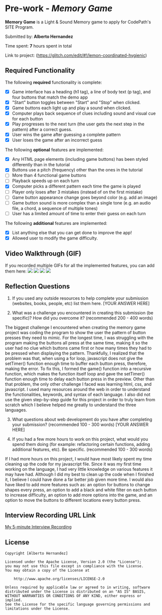 # Pre-work - *Memory Game*

**Memory Game** is a Light & Sound Memory game to apply for CodePath's SITE Program. 

Submitted by: **Alberto Hernandez**

Time spent: **7** hours spent in total

Link to project: (https://glitch.com/edit/#!/lemon-coordinated-hygienic)

## Required Functionality

The following **required** functionality is complete:

* [x] Game interface has a heading (h1 tag), a line of body text (p tag), and four buttons that match the demo app
* [x] "Start" button toggles between "Start" and "Stop" when clicked. 
* [x] Game buttons each light up and play a sound when clicked. 
* [x] Computer plays back sequence of clues including sound and visual cue for each button
* [x] Play progresses to the next turn (the user gets the next step in the pattern) after a correct guess. 
* [x] User wins the game after guessing a complete pattern
* [x] User loses the game after an incorrect guess

The following **optional** features are implemented:

* [x] Any HTML page elements (including game buttons) has been styled differently than in the tutorial
* [x] Buttons use a pitch (frequency) other than the ones in the tutorial
* [ ] More than 4 functional game buttons
* [ ] Playback speeds up on each turn
* [x] Computer picks a different pattern each time the game is played
* [ ] Player only loses after 3 mistakes (instead of on the first mistake)
* [ ] Game button appearance change goes beyond color (e.g. add an image)
* [ ] Game button sound is more complex than a single tone (e.g. an audio file, a chord, a sequence of multiple tones)
* [ ] User has a limited amount of time to enter their guess on each turn

The following **additional** features are implemented:

- [x] List anything else that you can get done to improve the app!
- [x] Allowed user to modify the game difficulty. 

## Video Walkthrough (GIF)

If you recorded multiple GIFs for all the implemented features, you can add them here:
![](gif1-link-here)
![](gif2-link-here)
![](gif3-link-here)
![](gif4-link-here)

## Reflection Questions
1. If you used any outside resources to help complete your submission (websites, books, people, etc) list them here. 
[YOUR ANSWER HERE]

2. What was a challenge you encountered in creating this submission (be specific)? How did you overcome it? (recommended 200 - 400 words) 

The biggest challenge I encountered when creating the memory game project was coding the program to show the user the pattern of button presses they need to mimic. For the longest time, I was struggling with the program making the buttons all press at the same time, making it so the user had no clue which buttons came first or how many times they had to be pressed when displaying the pattern. Thankfully, I realized that the problem was that, when using a for loop, javascript does not give the setTimer() function enough time to buffer each button press, therefore, making the error. To fix this, I formed the game() function into a recursive function, which makes the function itself loop and gave the setTimer() function enough time to delay each button press in the preview.  Other than that problem, the only other challenge I faced was learning html, css, and javascript. I used many resources around the web in order to understand the functionalities, keywords, and syntax of each language. I also did not use the given step-by-step guide for this project in order to truly learn from scratch which I believe helped me greatly to understand the three languages.

3. What questions about web development do you have after completing your submission? (recommended 100 - 300 words) 
[YOUR ANSWER HERE]

4. If you had a few more hours to work on this project, what would you spend them doing (for example: refactoring certain functions, adding additional features, etc). Be specific. (recommended 100 - 300 words) 

If I had more hours on this project, I would have most likely spent my time cleaning up the code for my javascript file. Since it was my first time working on the language, I had very little knowledge on various features it may have had. Although I did my best to clean up the code when I finished it, I believe I could have done a far better job given more time. I would also have liked to add more features such as: an option for buttons to change shapes every press, an option to add a black and white filter on each button to increase difficulty, an option to add more options into the game, and an option to move the buttons to different locations every button press.

## Interview Recording URL Link

[My 5-minute Interview Recording](your-link-here)


## License

    Copyright [Alberto Hernandez]

    Licensed under the Apache License, Version 2.0 (the "License");
    you may not use this file except in compliance with the License.
    You may obtain a copy of the License at

        http://www.apache.org/licenses/LICENSE-2.0

    Unless required by applicable law or agreed to in writing, software
    distributed under the License is distributed on an "AS IS" BASIS,
    WITHOUT WARRANTIES OR CONDITIONS OF ANY KIND, either express or implied.
    See the License for the specific language governing permissions and
    limitations under the License.
